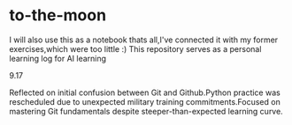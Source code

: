 # to-the-moon

I will also use this as a notebook
thats all,I've connected it with my former exercises,which were too little
:)
This repository serves as a personal learning log for AI learning



9.17

Reflected on initial confusion between Git and Github.Python practice was rescheduled due to unexpected military training commitments.Focused on mastering Git fundamentals despite steeper-than-expected learning curve.

